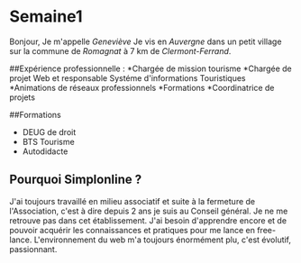 # Semaine1
Bonjour, Je m'appelle *Geneviève*
Je vis en _Auvergne_ dans un petit village sur la commune de _Romagnat_ à 7 km de _Clermont-Ferrand_.

##Expérience professionnelle :
*Chargée de mission tourisme
*Chargée de projet Web et responsable Systéme d'informations Touristiques
    *Animations de réseaux professionnels
    *Formations
*Coordinatrice de projets

##Formations
* DEUG de droit
* BTS Tourisme
* Autodidacte

## Pourquoi Simplonline ?
J'ai toujours travaillé en milieu associatif et suite à la fermeture de l'Association, 
c'est à dire depuis 2 ans je suis au Conseil général. Je ne me retrouve pas dans cet établissement.
J'ai besoin d'apprendre encore et de pouvoir acquérir les connaissances et pratiques pour me lance en free-lance.
L'environnement du web m'a toujours énormément plu, c'est évolutif, passionnant.